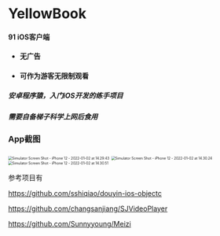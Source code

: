 # YellowBook
#### 91 iOS客户端 

- #### 无广告

- #### 可作为游客无限制观看



##### 安卓程序猿，入门iOS开发的练手项目



##### 需要自备梯子科学上网后食用



### App截图

<img src="/Users/forrest/dev/xcode_project/YellowBook/screenshot/1.png" alt="Simulator Screen Shot - iPhone 12 - 2022-01-02 at 14.29.43" style="zoom:50%;" />

<img src="/Users/forrest/dev/xcode_project/YellowBook/screenshot/2.png" alt="Simulator Screen Shot - iPhone 12 - 2022-01-02 at 14.30.24" style="zoom:50%;" />

<img src="/Users/forrest/dev/xcode_project/YellowBook/screenshot/3.png" alt="Simulator Screen Shot - iPhone 12 - 2022-01-02 at 14.30.51" style="zoom:50%;" />

参考项目有

https://github.com/sshiqiao/douyin-ios-objectc

https://github.com/changsanjiang/SJVideoPlayer

https://github.com/Sunnyyoung/Meizi
